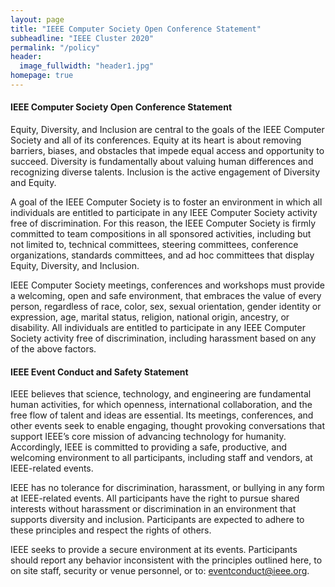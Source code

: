 ```yaml
---
layout: page
title: "IEEE Computer Society Open Conference Statement"
subheadline: "IEEE Cluster 2020"
permalink: "/policy"
header:
  image_fullwidth: "header1.jpg"
homepage: true
---
```


#### IEEE Computer Society Open Conference Statement
Equity, Diversity, and Inclusion are central to the goals of the IEEE Computer Society and all of its conferences. Equity at its heart is about removing barriers, biases, and obstacles that impede equal access and opportunity to succeed. Diversity is fundamentally about valuing human differences and recognizing diverse talents. Inclusion is the active engagement of Diversity and Equity.

A goal of the IEEE Computer Society is to foster an environment in which all individuals are entitled to participate in any IEEE Computer Society activity free of discrimination. For this reason, the IEEE Computer Society is firmly committed to team compositions in all sponsored activities, including but not limited to, technical committees, steering committees, conference organizations, standards committees, and ad hoc committees that display Equity, Diversity, and Inclusion.

IEEE Computer Society meetings, conferences and workshops must provide a welcoming, open and safe environment, that embraces the value of every person, regardless of race, color, sex, sexual orientation, gender identity or expression, age, marital status, religion, national origin, ancestry, or disability. All individuals are entitled to participate in any IEEE Computer Society activity free of discrimination, including harassment based on any of the above factors.

#### IEEE Event Conduct and Safety Statement
IEEE believes that science, technology, and engineering are fundamental human activities, for which openness, international collaboration, and the free flow of talent and ideas are essential. Its meetings, conferences, and other events seek to enable engaging, thought provoking conversations that support IEEE’s core mission of advancing technology for humanity. Accordingly, IEEE is committed to providing a safe, productive, and welcoming environment to all participants, including staff and vendors, at IEEE-related events.

IEEE has no tolerance for discrimination, harassment, or bullying in any form at IEEE-related events. All participants have the right to pursue shared interests without harassment or discrimination in an environment that supports diversity and inclusion. Participants are expected to adhere to these principles and respect the rights of others.

IEEE seeks to provide a secure environment at its events. Participants should report any behavior inconsistent with the principles outlined here, to on site staff, security or venue personnel, or to: eventconduct@ieee.org.
